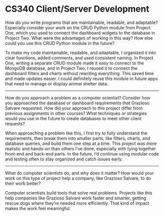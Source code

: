# CS340 Client/Server Development

How do you write programs that are maintainable, readable, and adaptable? Especially consider your work on the CRUD Python module from Project One, which you used to connect the dashboard widgets to the database in Project Two. What were the advantages of working in this way? How else could you use this CRUD Python module in the future?

To make my code maintainable, readable, and adaptable, I organized it into clear functions, added comments, and used consistent naming. In Project One, writing a separate CRUD module made it easy to connect to the MongoDB database, and in Project Two, I reused it to connect the dashboard filters and charts without rewriting everything. This saved time and made updates easier. I could definitely reuse this module in future apps that need to manage or display animal shelter data.

---------------------------------------------------------------------------------------------------
How do you approach a problem as a computer scientist? Consider how you approached the database or dashboard requirements that Grazioso Salvare requested. How did your approach to this project differ from previous assignments in other courses? What techniques or strategies would you use in the future to create databases to meet other client requests?

When approaching a problem like this, I first try to fully understand the requirements, then break them into smaller parts, like filters, charts, and database queries, and build them one step at a time. This project was more realistic and hands-on than others I’ve done, especially with tying together front-end and back-end parts. In the future, I’d continue using modular code and testing often to stay organized and catch issues early.

---------------------------------------------------------------------------------------------------
What do computer scientists do, and why does it matter? How would your work on this type of project help a company, like Grazioso Salvare, to do their work better?

Computer scientists build tools that solve real problems. Projects like this help companies like Grazioso Salvare work faster and smarter, getting rescue dogs where they’re needed more efficiently. That kind of impact makes the work feel meaningful.
